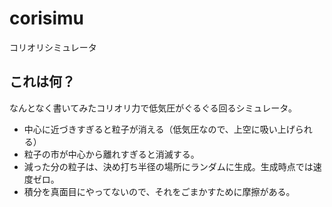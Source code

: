 # corisimu
コリオリシミュレータ

## これは何？

なんとなく書いてみたコリオリ力で低気圧がぐるぐる回るシミュレータ。

* 中心に近づきすぎると粒子が消える（低気圧なので、上空に吸い上げられる）
* 粒子の市が中心から離れすぎると消滅する。
* 減った分の粒子は、決め打ち半径の場所にランダムに生成。生成時点では速度ゼロ。
* 積分を真面目にやってないので、それをごまかすために摩擦がある。

